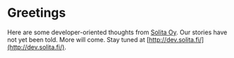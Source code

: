 # Greetings

Here are some developer-oriented thoughts from [Solita Oy](http://www.solita.fi/). Our stories have not yet been told. More will come. Stay tuned at [http://dev.solita.fi/](http://dev.solita.fi/).
